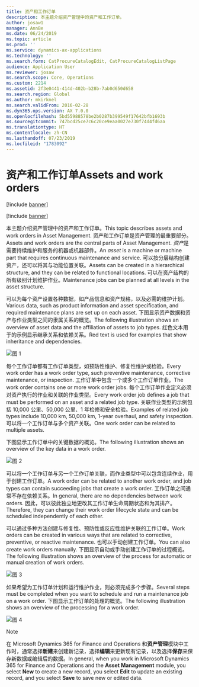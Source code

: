 ```yaml
---
title: 资产和工作订单
description: 本主题介绍资产管理中的资产和工作订单。
author: josaw1
manager: AnnBe
ms.date: 06/24/2019
ms.topic: article
ms.prod: ''
ms.service: dynamics-ax-applications
ms.technology: ''
ms.search.form: CatProcureCatalogEdit, CatProcureCatalogListPage
audience: Application User
ms.reviewer: josaw
ms.search.scope: Core, Operations
ms.custom: 2214
ms.assetid: 2f3e0441-414d-402b-b28b-7ab0d650d658
ms.search.region: Global
ms.author: mkirknel
ms.search.validFrom: 2016-02-28
ms.dyn365.ops.version: AX 7.0.0
ms.openlocfilehash: 5bd55988578be2b0287b399549f17642bfb1693b
ms.sourcegitcommit: 747bcd25ce7c6c20ce9eaa0027e730f74d4fd6aa
ms.translationtype: HT
ms.contentlocale: zh-CN
ms.lasthandoff: 07/23/2019
ms.locfileid: "1783092"
---
```

# <a name="assets-and-work-orders"></a><span data-ttu-id="d2a26-103">资产和工作订单</span><span class="sxs-lookup"><span data-stu-id="d2a26-103">Assets and work orders</span></span>

[!include [banner](../../includes/banner.md)]

[!include [banner](../../includes/preview-banner.md)]

<span data-ttu-id="d2a26-104">本主题介绍资产管理中的资产和工作订单。</span><span class="sxs-lookup"><span data-stu-id="d2a26-104">This topic describes assets and work orders in Asset Management.</span></span> <span data-ttu-id="d2a26-105">资产和工作订单是资产管理的最重要部分。</span><span class="sxs-lookup"><span data-stu-id="d2a26-105">Assets and work orders are the central parts of Asset Management.</span></span> <span data-ttu-id="d2a26-106">*资产*是需要持续维护和服务的机器或机器部件。</span><span class="sxs-lookup"><span data-stu-id="d2a26-106">An *asset* is a machine or machine part that requires continuous maintenance and service.</span></span> <span data-ttu-id="d2a26-107">可以按分层结构创建资产，还可以将其与功能位置关联。</span><span class="sxs-lookup"><span data-stu-id="d2a26-107">Assets can be created in a hierarchical structure, and they can be related to functional locations.</span></span> <span data-ttu-id="d2a26-108">可以在资产结构的所有级别计划维护作业。</span><span class="sxs-lookup"><span data-stu-id="d2a26-108">Maintenance jobs can be planned at all levels in the asset structure.</span></span>

<span data-ttu-id="d2a26-109">可以为每个资产设置各种数据，如产品信息和资产规格，以及必需的维护计划。</span><span class="sxs-lookup"><span data-stu-id="d2a26-109">Various data, such as product information and asset specification, and required maintenance plans are set up on each asset.</span></span> <span data-ttu-id="d2a26-110">下图显示资产数据和资产与作业类型之间的隶属关系的概览。</span><span class="sxs-lookup"><span data-stu-id="d2a26-110">The following illustration shows an overview of asset data and the affiliation of assets to job types.</span></span> <span data-ttu-id="d2a26-111">红色文本用于的示例显示继承关系和依赖关系。</span><span class="sxs-lookup"><span data-stu-id="d2a26-111">Red text is used for examples that show inheritance and dependencies.</span></span>

![图 1](media/05-overview-image.png)

<span data-ttu-id="d2a26-113">每个工作订单都有工作订单类型，如预防性维护、修复性维护或检验。</span><span class="sxs-lookup"><span data-stu-id="d2a26-113">Every work order has a work order type, such preventive maintenance, corrective maintenance, or inspection.</span></span> <span data-ttu-id="d2a26-114">工作订单中包含一个或多个工作订单作业。</span><span class="sxs-lookup"><span data-stu-id="d2a26-114">The work order contains one or more work order jobs.</span></span> <span data-ttu-id="d2a26-115">每个工作订单作业定义必须对资产执行的作业和关联的作业类型。</span><span class="sxs-lookup"><span data-stu-id="d2a26-115">Every work order job defines a job that must be performed on an asset and a related job type.</span></span> <span data-ttu-id="d2a26-116">关联作业类型的示例包括 10,000 公里、50,000 公里、1 年检修和安全检验。</span><span class="sxs-lookup"><span data-stu-id="d2a26-116">Examples of related job types include 10,000 km, 50,000 km, 1-year overhaul, and safety inspection.</span></span> <span data-ttu-id="d2a26-117">可以将一个工作订单与多个资产关联。</span><span class="sxs-lookup"><span data-stu-id="d2a26-117">One work order can be related to multiple assets.</span></span>

<span data-ttu-id="d2a26-118">下图显示工作订单中的关键数据的概览。</span><span class="sxs-lookup"><span data-stu-id="d2a26-118">The following illustration shows an overview of the key data in a work order.</span></span>

![图 2](media/06-overview-image.png)

<span data-ttu-id="d2a26-120">可以将一个工作订单与另一个工作订单关联，而作业类型中可以包含连续作业，用于创建工作订单。</span><span class="sxs-lookup"><span data-stu-id="d2a26-120">A work order can be related to another work order, and job types can contain succeeding jobs that create a work order.</span></span> <span data-ttu-id="d2a26-121">工作订单之间通常不存在依赖关系。</span><span class="sxs-lookup"><span data-stu-id="d2a26-121">In general, there are no dependencies between work orders.</span></span> <span data-ttu-id="d2a26-122">因此，可以彼此独立地更改其工作订单生命周期状态和为其排产。</span><span class="sxs-lookup"><span data-stu-id="d2a26-122">Therefore, they can change their work order lifecycle state and can be scheduled independently of each other.</span></span>

<span data-ttu-id="d2a26-123">可以通过多种方法创建与修复性、预防性或反应性维护关联的工作订单。</span><span class="sxs-lookup"><span data-stu-id="d2a26-123">Work orders can be created in various ways that are related to corrective, preventive, or reactive maintenance.</span></span> <span data-ttu-id="d2a26-124">也可以手动创建工作订单。</span><span class="sxs-lookup"><span data-stu-id="d2a26-124">You can also create work orders manually.</span></span> <span data-ttu-id="d2a26-125">下图显示自动或手动创建工作订单的过程概览。</span><span class="sxs-lookup"><span data-stu-id="d2a26-125">The following illustration shows an overview of the process for automatic or manual creation of work orders.</span></span>

![图 3](media/07-overview-image.png)

<span data-ttu-id="d2a26-127">如果希望为工作订单计划和运行维护作业，则必须完成多个步骤。</span><span class="sxs-lookup"><span data-stu-id="d2a26-127">Several steps must be completed when you want to schedule and run a maintenance job on a work order.</span></span> <span data-ttu-id="d2a26-128">下图显示工作订单的处理的概览。</span><span class="sxs-lookup"><span data-stu-id="d2a26-128">The following illustration shows an overview of the processing for a work order.</span></span>

![图 4](media/08-overview-image.png)

> [!NOTE]
> <span data-ttu-id="d2a26-130">在 Microsoft Dynamics 365 for Finance and Operations 和**资产管理**模块中工作时，通常选择**新建**来创建新记录，选择**编辑**来更新现有记录，以及选择**保存**来保存新数据或编辑后的数据。</span><span class="sxs-lookup"><span data-stu-id="d2a26-130">In general, when you work in Microsoft Dynamics 365 for Finance and Operations and the **Asset Management** module, you select **New** to create a new record, you select **Edit** to update an existing record, and you select **Save** to save new or edited data.</span></span>

